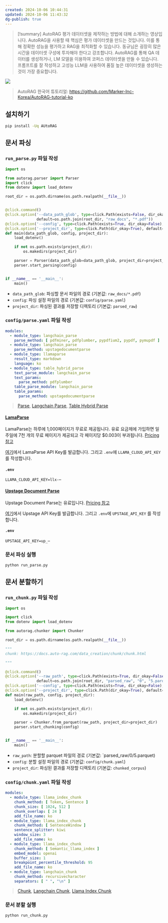 ```yaml
---
created: 2024-10-06 10:44:31
updated: 2024-10-06 11:43:32
dg-publish: true
---
```


> [!summary]
> AutoRAG 평가 데이터셋을 제작하는 방법에 대해 소개하는 영상입니다.
> AutoRAG을 사용할 때 핵심은 평가 데이터셋을 만드는 것입니다.
> 이를 통해 정확한 성능을 평가하고 RAG을 최적화할 수 있습니다.
> 동규님은 굉장히 많은 시간을 데이터셋 구성에 투자해야 한다고 강조합니다.
> AutoRAG를 통해 QA 데이터를 생성하거나, LM 모델을 이용하여 코퍼스 데이터셋을 만들 수 있습니다.
> 프롬프트를 잘 작성하고 고성능 LLM을 사용하여 품질 높은 데이터셋을 생성하는 것이 가장 중요합니다.

![](https://www.youtube.com/watch?v=l1j4QUELLNY)
> AutoRAG 한국어 튜토리얼: https://github.com/Marker-Inc-Korea/AutoRAG-tutorial-ko

## 설치하기

```sh
pip install -Uq AUtoRAG
```

## 문서 파싱
### `run_parse.py` 파일 작성

```python
import os

from autorag.parser import Parser
import click
from dotenv import load_dotenv

root_dir = os.path.dirname(os.path.realpath(__file__))


@click.command()
@click.option('--data_path_glob', type=click.Path(exists=False, dir_okay=True),
			  default=os.path.join(root_dir, "raw_docs", "*.pdf"))
@click.option('--config', type=click.Path(exists=True, dir_okay=False), default=os.path.join(root_dir, "config", "parse.yaml"))
@click.option('--project_dir', type=click.Path(dir_okay=True), default=os.path.join(root_dir, "parsed_raw"))
def main(data_path_glob, config, project_dir):
	load_dotenv()

	if not os.path.exists(project_dir):
		os.makedirs(project_dir)

	parser = Parser(data_path_glob=data_path_glob, project_dir=project_dir)
	parser.start_parsing(config)


if __name__ == '__main__':
	main()
```

- `data_path_glob`: 파싱할 문서 파일의 경로 (기본값: `raw_docs/*.pdf`)
- `config`: 파싱 설정 파일의 경로 (기본값: `config/parse.yaml`)
- `project_dir`: 파싱된 결과를 저장할 디렉토리 (기본값: `parsed_raw`)

### `config/parse.yaml` 파일 작성

```yaml
modules:
  - module_type: langchain_parse
    parse_method: [ pdfminer, pdfplumber, pypdfium2, pypdf, pymupdf ]
  - module_type: langchain_parse
    parse_method: upstagedocumentparse
  - module_type: llamaparse
    result_type: markdown
    language: ko
  - module_type: table_hybrid_parse
    text_parse_module: langchain_parse
    text_params:
      parse_method: pdfplumber
    table_parse_module: langchain_parse
    table_params:
      parse_method: upstagedocumentparse
```
> [Parse](https://docs.auto-rag.com/data_creation/parse/parse.html), [Langchain Parse](https://docs.auto-rag.com/data_creation/parse/langchain_parse.html), [Table Hybrid Parse](https://docs.auto-rag.com/data_creation/parse/table_hybrid_parse.html)

#### [LamaParse](https://docs.llamaindex.ai/en/stable/llama_cloud/llama_parse)

LamaParse는 하루에 1,000페이지가 무료로 제공됩니다. 유료 요금제에 가입하면 일주일에 7천 개의 무료 페이지가 제공되고 각 페이지당 $0.003이 부과됩니다. [Pricing 참고](https://docs.llamaindex.ai/en/stable/llama_cloud/llama_parse/#pricing)

[여기](https://cloud.llamaindex.ai/api-key)에서 LamaParse API Key를 발급합니다. 그리고 `.env`에 `LLAMA_CLOUD_API_KEY` 를 작성합니다.

#### `.env`
```properties
LLAMA_CLOUD_API_KEY=llx-⋯
```

#### [Upstage Document Parse](https://developers.upstage.ai/docs/apis/document-parse)

Upstage Document Parse는 유료입니다. [Pricing 참고](https://www.upstage.ai/pricing?utm_term=Pricing)

[여기](https://console.upstage.ai/api-keys)에서 Upstage API Key를 발급합니다. 그리고 `.env`에 `UPSTAGE_API_KEY` 를 작성합니다.

#### `.env`
```properties
UPSTAGE_API_KEY=up_⋯
```

### 문서 파싱 실행

```sh
python run_parse.py
```

## 문서 분할하기

### `run_chunk.py` 파일 작성

```python
import os

import click
from dotenv import load_dotenv

from autorag.chunker import Chunker

root_dir = os.path.dirname(os.path.realpath(__file__))

"""
chunk: https://docs.auto-rag.com/data_creation/chunk/chunk.html

"""

@click.command()
@click.option('--raw_path', type=click.Path(exists=True, dir_okay=False, file_okay=True),
			  default=os.path.join(root_dir, "parsed_raw", "0", "5.parquet"))
@click.option('--config', type=click.Path(exists=True, dir_okay=False), default=os.path.join(root_dir, "config", "chunk.yaml"))
@click.option('--project_dir', type=click.Path(dir_okay=True), default=os.path.join(root_dir, "chunked_corpus"))
def main(raw_path, config, project_dir):
	load_dotenv()

	if not os.path.exists(project_dir):
		os.makedirs(project_dir)

	parser = Chunker.from_parquet(raw_path, project_dir=project_dir)
	parser.start_chunking(config)


if __name__ == '__main__':
    main()
```

- `raw_path`: 분할할 parquet 파일의 경로 (기본값: `parsed_raw/0/5.parquet)
- `config`: 분할 설정 파일의 경로 (기본값: `config/chunk.yaml`)
- `project_dir`: 파싱된 결과를 저장할 디렉토리 (기본값: `chunked_corpus`)

### `config/chunk.yaml` 파일 작성

```yaml
modules:
  - module_type: llama_index_chunk
    chunk_method: [ Token, Sentence ]
    chunk_size: [ 1024, 512 ]
    chunk_overlap: [ 24 ]
    add_file_name: ko
  - module_type: llama_index_chunk
    chunk_method: [ SentenceWindow ]
    sentence_splitter: kiwi
    window_size: 3
    add_file_name: ko
  - module_type: llama_index_chunk
    chunk_method: [ Semantic_llama_index ]
    embed_model: openai
    buffer_size: 1
    breakpoint_percentile_threshold: 95
    add_file_name: ko
  - module_type: langchain_chunk
    chunk_method: recursivecharacter
    separators: [ " ", "\n" ]
```
> [Chunk](https://docs.auto-rag.com/data_creation/chunk/chunk.html),  [Langchain Chunk](https://docs.auto-rag.com/data_creation/chunk/langchain_chunk.html), [Llama Index Chunk](https://docs.auto-rag.com/data_creation/chunk/llama_index_chunk.html)

### 문서 분할 실행

```sh
python run_chunk.py
```

